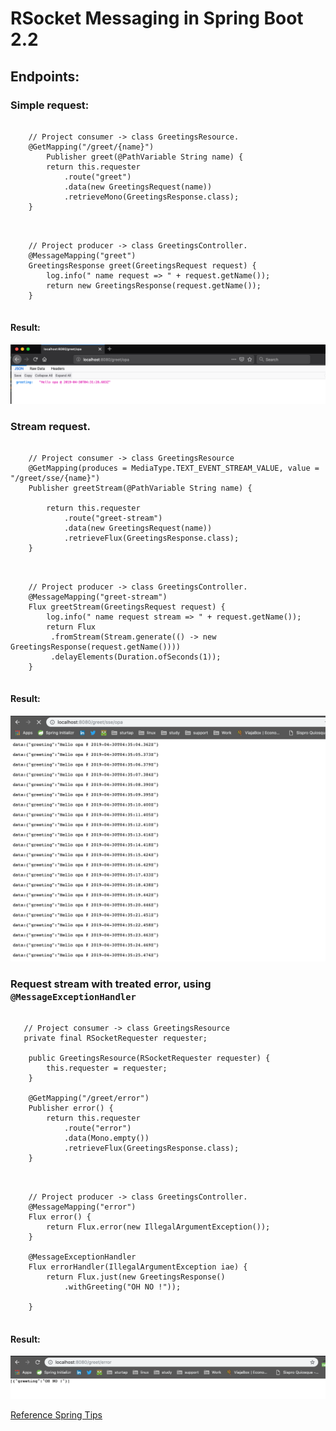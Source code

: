 # RSocket Messaging in Spring Boot 2.2

## Endpoints: 

### Simple request:
<pre> <code>
    // Project consumer -> class GreetingsResource.
    @GetMapping("/greet/{name}")
        Publisher<GreetingsResponse> greet(@PathVariable String name) {
        return this.requester
            .route("greet")
            .data(new GreetingsRequest(name))
            .retrieveMono(GreetingsResponse.class);
    }
</code> </pre>

<pre> <code>
    // Project producer -> class GreetingsController.
    @MessageMapping("greet")
    GreetingsResponse greet(GreetingsRequest request) {
        log.info(" name request => " + request.getName());
        return new GreetingsResponse(request.getName());
    }
</code> </pre>

#### Result:
![Simple request.](data/simple-request.png) 

### Stream request.
<pre> <code>
    // Project consumer -> class GreetingsResource
    @GetMapping(produces = MediaType.TEXT_EVENT_STREAM_VALUE, value = "/greet/sse/{name}")
    Publisher<GreetingsResponse> greetStream(@PathVariable String name) {

        return this.requester
            .route("greet-stream")
            .data(new GreetingsRequest(name))
            .retrieveFlux(GreetingsResponse.class);
    }
</code> </pre>

<pre> <code>
    // Project producer -> class GreetingsController.
    @MessageMapping("greet-stream")
    Flux<GreetingsResponse> greetStream(GreetingsRequest request) {
        log.info(" name request stream => " + request.getName());
        return Flux
         .fromStream(Stream.generate(() -> new GreetingsResponse(request.getName())))
         .delayElements(Duration.ofSeconds(1));
    }
</code> </pre>

#### Result:
![Stream request.](data/request-stream.png)

### Request stream with treated error, using `@MessageExceptionHandler`
<pre> <code>
   // Project consumer -> class GreetingsResource
   private final RSocketRequester requester;

    public GreetingsResource(RSocketRequester requester) {
        this.requester = requester;
    }

    @GetMapping("/greet/error")
    Publisher<GreetingsResponse> error() {
        return this.requester
            .route("error")
            .data(Mono.empty())
            .retrieveFlux(GreetingsResponse.class);
    }
</code> </pre>

<pre> <code>
    // Project producer -> class GreetingsController.
    @MessageMapping("error")
    Flux<GreetingsResponse> error() {
        return Flux.error(new IllegalArgumentException());
    }

    @MessageExceptionHandler
    Flux<GreetingsResponse> errorHandler(IllegalArgumentException iae) {
        return Flux.just(new GreetingsResponse()
            .withGreeting("OH NO !"));

    }
</code> </pre>

#### Result:
![Request stream with treated error.](data/request-stream-error.png)



[Reference Spring Tips](https://www.youtube.com/watch?v=BxHqeq58xrE)



